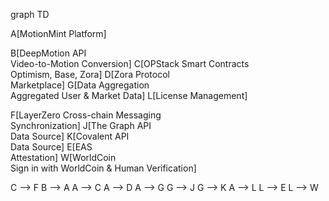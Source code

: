 graph TD

A[MotionMint Platform]

B[DeepMotion API<br>Video-to-Motion Conversion]
C[OPStack Smart Contracts<br>Optimism, Base, Zora]
D[Zora Protocol<br>Marketplace]
G[Data Aggregation<br>Aggregated User & Market Data]
L[License Management]

F[LayerZero Cross-chain Messaging<br>Synchronization]
J[The Graph API<br>Data Source]
K[Covalent API<br>Data Source]
E[EAS<br>Attestation]
W[WorldCoin<br>Sign in with WorldCoin & Human Verification]

C --> F
B --> A
A --> C
A --> D
A --> G
G --> J
G --> K
A --> L
L --> E
L --> W

